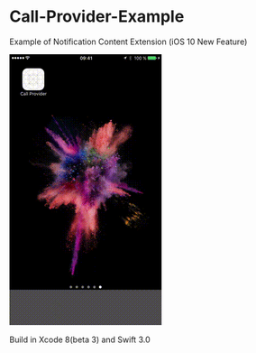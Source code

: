 # Call-Provider-Example
Example of Notification Content Extension (iOS 10 New Feature)

![alt tag](https://github.com/vani2/Call-Provider-Example/blob/master/example.gif)

Build in Xcode 8(beta 3) and Swift 3.0
